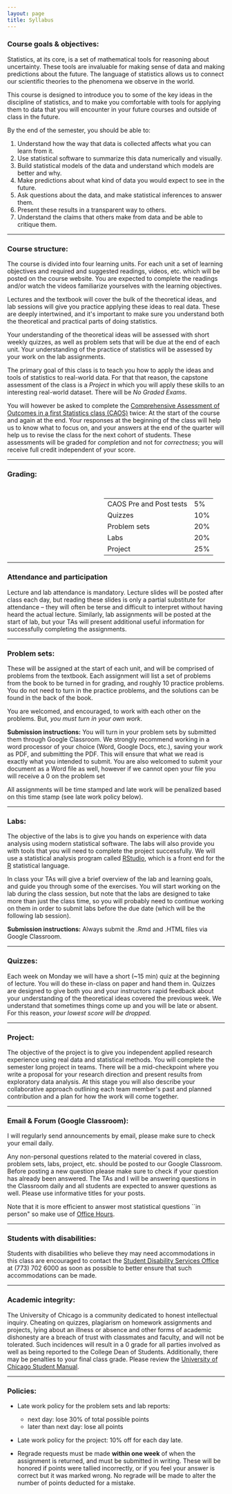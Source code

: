 ```yaml
---
layout: page
title: Syllabus
---
```


### Course goals & objectives:

Statistics, at its core, is a set of mathematical tools for reasoning about uncertainty. These tools are invaluable for making sense of data and making predictions about the future. The language of statistics allows us to connect our scientific theories to the phenomena we observe in the world.

This course is designed to introduce you to some of the key ideas in the discipline of statistics, and to make you comfortable with tools for applying them to data that you will encounter in your future courses and outside of class in the future. 

By the end of the semester, you should be able to:

1. Understand how the way that data is collected affects what you can learn from it.
2. Use statistical software to summarize this data numerically and visually.
3. Build statistical models of the data and understand which models are better and why.
4. Make predictions about what kind of data you would expect to see in the future.
5. Ask questions about the data, and make statistical inferences to answer them.
6. Present these results in a transparent way to others.
7. Understand the claims that others make from data and be able to critique them.

* * *

### Course structure:

The course is divided into four learning units. For each unit a set of learning objectives and required and suggested readings, videos, etc. which will be posted on the course website. You are expected to complete the readings and/or watch the videos familiarize yourselves with the learning objectives. 

Lectures and the textbook will cover the bulk of the theoretical ideas, and lab sessions will give you practice applying these ideas to real data. These are deeply intertwined, and it's important to make sure you understand both the theoretical and practical parts of doing statistics. 

Your understanding of the theoretical ideas will be assessed with short weekly quizzes, as well as problem sets that will be due at the end of each unit. Your understanding of the practice of statistics will be assessed by your work on the lab assignments. 

The primary goal of this class is to teach you how to apply the ideas and tools of statistics to real-world data. For that that reason, the capstone assessment of the class is a *Project* in which you will apply these skills to an interesting real-world dataset. There will be *No Graded Exams*. 

You will however be asked to complete the [Comprehensive Assessment of Outcomes in a first Statistics class (CAOS)](https://apps3.cehd.umn.edu/artist/caos.html) twice: At the start of the course and again at the end. Your responses at the beginning of the class will help us to know what to focus on, and your answers at the end of the quarter will help us to revise the class for the next cohort of students. These assessments will be graded for *completion* and not for *correctness*; you will receive full credit independent of your score.

* * *

### Grading:

<div style="padding-left:16em;padding-top:1em;">
<table style="width:400px;">
<tr> <td> CAOS Pre and Post tests   </td> <td> 5% </td></tr>
<tr> <td> Quizzes                   </td> <td> 10% </td></tr> 
<tr> <td> Problem sets              </td> <td> 20% </td></tr>
<tr> <td> Labs                      </td> <td> 20% </td></tr>
<tr> <td> Project                   </td> <td> 25% </td></tr>
</table>
</div>


* * *

### Attendance and participation

Lecture and lab attendance is mandatory. Lecture slides will be posted after class each day, but reading these slides is only a partial substitute for attendance – they will often be terse and difficult to interpret without having heard the actual lecture. Similarly, lab assignments will be posted at the start of lab, but your TAs will present additional useful information for successfully completing the assignments.

* * *

### Problem sets:

These will be assigned at the start of each unit, and will be comprised of problems from the textbook. Each assignment will list a set of problems from the book to be turned in for grading, and roughly 10 practice problems. You do not need to turn in the practice problems, and the solutions can be found in the back of the book.

You are welcomed, and encouraged, to work with each other on the problems. But, *you must turn in your own work*.

**Submission instructions:** You will turn in your problem sets by submitted them through Google Classroom. We strongly recommend working in a word processor of your choice (Word, Google Docs, etc.), saving your work as PDF, and submitting the PDF. This will ensure that what we read is exactly what you intended to submit. You are also welcomed to submit your document as a Word file as well, however if we cannot open your file you will receive a 0 on the problem set 

All assignments will be time stamped and late work will be penalized based on this time stamp (see late work policy below).

* * *

### Labs:

The objective of the labs is to give you hands on experience with data analysis using modern statistical software. The labs will also provide you with tools that you will need to complete the project successfully. We will use a statistical analysis program called [RStudio](https://www.rstudio.com/), which is a front end for the [R](https://www.r-project.org/) statistical language.

In class your TAs will give a brief overview of the lab and learning goals, and guide you through some of the exercises. You will start working on the lab during the class session, but note that the labs are designed to take more than just the class time, so you will probably need to continue working on them in order to submit labs before the due date (which will be the following lab session). 

**Submission instructions:** Always submit the .Rmd and .HTML files via Google Classroom.

* * *

### Quizzes:

Each week on Monday we will have a short (~15 min) quiz at the beginning of lecture. You will do these in-class on paper and hand them in. Quizzes are designed to give both you and your instructors rapid feedback about your understanding of the theoretical ideas covered the previous week. We understand that sometimes things come up and you will be late or absent. For this reason, *your lowest score will be dropped.*

* * *

### Project:

The objective of the project is to give you independent applied research experience using real data and statistical methods. You will complete the semester long project in teams. There will be a mid-checkpoint where you write a proposal for your research direction and present results from exploratory data analysis. At this stage you will also describe your collaborative approach outlining each team member's past and planned contribution and a plan for how the work will come together.

* * *

### Email & Forum (Google Classroom):

I will regularly send announcements by email, please make sure to check your email daily.

Any non-personal questions related to the material covered in class, problem sets, labs, project, etc. should be posted to our Google Classroom. Before posting a new question please make sure to check if your question has already been answered. The TAs and I will be answering questions in the Classroom daily and all students are expected to answer questions as well. Please use informative titles for your posts.

Note that it is more efficient to answer most statistical questions ``in person" so make use of [Office Hours]({{site.baseurl}}/info/#oh).

* * *

### Students with disabilities:

Students with disabilities who believe they may need accommodations in this class are encouraged to contact the [Student Disability Services Office](https://disabilities.uchicago.edu/accommodations) at (773) 702 6000 as soon as possible to better ensure that such accommodations can be made.

* * *

### Academic integrity:

The University of Chicago is a community dedicated to honest intellectual inquiry. Cheating on quizzes, plagiarism on homework assignments and projects, lying about an illness or absence and other forms of academic dishonesty are a breach of trust with classmates and faculty, and will not be tolerated. Such incidences will result in a 0 grade for all parties involved as well as being reported to the College Dean of Students. Additionally, there may be penalties to your final class grade. Please review the [University of Chicago Student Manual](https://studentmanual.uchicago.edu/Policies).

* * *

### Policies:

* Late work policy for the problem sets and lab reports:
    * next day: lose 30% of total possible points
    * later than next day: lose all points

* Late work policy for the project: 10% off for each day late.

* Regrade requests must be made **within one week** of when the assignment is returned, and must be submitted in writing. These will be honored if points were tallied incorrectly, or if you feel your answer is correct but it was marked wrong. No regrade will be made to alter the number of points deducted for a mistake.